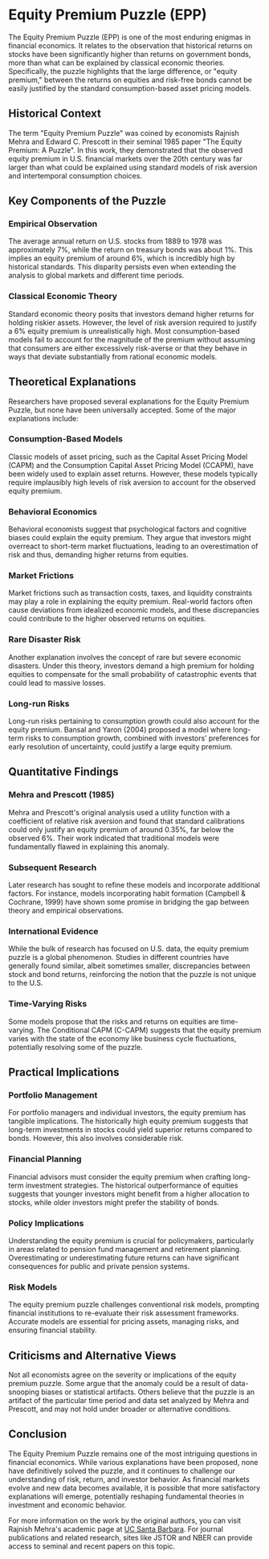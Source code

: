 # Equity Premium Puzzle (EPP)

The Equity Premium Puzzle (EPP) is one of the most enduring enigmas in financial economics. It relates to the observation that historical returns on stocks have been significantly higher than returns on government bonds, more than what can be explained by classical economic theories. Specifically, the puzzle highlights that the large difference, or "equity premium," between the returns on equities and risk-free bonds cannot be easily justified by the standard consumption-based asset pricing models.

## Historical Context

The term "Equity Premium Puzzle" was coined by economists Rajnish Mehra and Edward C. Prescott in their seminal 1985 paper "The Equity Premium: A Puzzle". In this work, they demonstrated that the observed equity premium in U.S. financial markets over the 20th century was far larger than what could be explained using standard models of risk aversion and intertemporal consumption choices.

## Key Components of the Puzzle

### Empirical Observation

The average annual return on U.S. stocks from 1889 to 1978 was approximately 7%, while the return on treasury bonds was about 1%. This implies an equity premium of around 6%, which is incredibly high by historical standards. This disparity persists even when extending the analysis to global markets and different time periods.

### Classical Economic Theory

Standard economic theory posits that investors demand higher returns for holding riskier assets. However, the level of risk aversion required to justify a 6% equity premium is unrealistically high. Most consumption-based models fail to account for the magnitude of the premium without assuming that consumers are either excessively risk-averse or that they behave in ways that deviate substantially from rational economic models.

## Theoretical Explanations

Researchers have proposed several explanations for the Equity Premium Puzzle, but none have been universally accepted. Some of the major explanations include:

### Consumption-Based Models

Classic models of asset pricing, such as the Capital Asset Pricing Model (CAPM) and the Consumption Capital Asset Pricing Model (CCAPM), have been widely used to explain asset returns. However, these models typically require implausibly high levels of risk aversion to account for the observed equity premium.

### Behavioral Economics

Behavioral economists suggest that psychological factors and cognitive biases could explain the equity premium. They argue that investors might overreact to short-term market fluctuations, leading to an overestimation of risk and thus, demanding higher returns from equities.

### Market Frictions

Market frictions such as transaction costs, taxes, and liquidity constraints may play a role in explaining the equity premium. Real-world factors often cause deviations from idealized economic models, and these discrepancies could contribute to the higher observed returns on equities.

### Rare Disaster Risk

Another explanation involves the concept of rare but severe economic disasters. Under this theory, investors demand a high premium for holding equities to compensate for the small probability of catastrophic events that could lead to massive losses.

### Long-run Risks

Long-run risks pertaining to consumption growth could also account for the equity premium. Bansal and Yaron (2004) proposed a model where long-term risks to consumption growth, combined with investors’ preferences for early resolution of uncertainty, could justify a large equity premium.

## Quantitative Findings

### Mehra and Prescott (1985)

Mehra and Prescott's original analysis used a utility function with a coefficient of relative risk aversion and found that standard calibrations could only justify an equity premium of around 0.35%, far below the observed 6%. Their work indicated that traditional models were fundamentally flawed in explaining this anomaly.

### Subsequent Research

Later research has sought to refine these models and incorporate additional factors. For instance, models incorporating habit formation (Campbell & Cochrane, 1999) have shown some promise in bridging the gap between theory and empirical observations.

### International Evidence

While the bulk of research has focused on U.S. data, the equity premium puzzle is a global phenomenon. Studies in different countries have generally found similar, albeit sometimes smaller, discrepancies between stock and bond returns, reinforcing the notion that the puzzle is not unique to the U.S.

### Time-Varying Risks

Some models propose that the risks and returns on equities are time-varying. The Conditional CAPM (C-CAPM) suggests that the equity premium varies with the state of the economy like business cycle fluctuations, potentially resolving some of the puzzle.

## Practical Implications

### Portfolio Management

For portfolio managers and individual investors, the equity premium has tangible implications. The historically high equity premium suggests that long-term investments in stocks could yield superior returns compared to bonds. However, this also involves considerable risk.

### Financial Planning

Financial advisors must consider the equity premium when crafting long-term investment strategies. The historical outperformance of equities suggests that younger investors might benefit from a higher allocation to stocks, while older investors might prefer the stability of bonds.

### Policy Implications

Understanding the equity premium is crucial for policymakers, particularly in areas related to pension fund management and retirement planning. Overestimating or underestimating future returns can have significant consequences for public and private pension systems.

### Risk Models

The equity premium puzzle challenges conventional risk models, prompting financial institutions to re-evaluate their risk assessment frameworks. Accurate models are essential for pricing assets, managing risks, and ensuring financial stability. 

## Criticisms and Alternative Views

Not all economists agree on the severity or implications of the equity premium puzzle. Some argue that the anomaly could be a result of data-snooping biases or statistical artifacts. Others believe that the puzzle is an artifact of the particular time period and data set analyzed by Mehra and Prescott, and may not hold under broader or alternative conditions.

## Conclusion

The Equity Premium Puzzle remains one of the most intriguing questions in financial economics. While various explanations have been proposed, none have definitively solved the puzzle, and it continues to challenge our understanding of risk, return, and investor behavior. As financial markets evolve and new data becomes available, it is possible that more satisfactory explanations will emerge, potentially reshaping fundamental theories in investment and economic behavior.

For more information on the work by the original authors, you can visit Rajnish Mehra's academic page at [UC Santa Barbara](https://econ.ucsb.edu/people/emeriti-faculty/rajnish-mehra). For journal publications and related research, sites like JSTOR and NBER can provide access to seminal and recent papers on this topic.